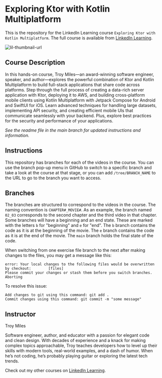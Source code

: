 # Exploring Ktor with Kotlin Multiplatform
This is the repository for the LinkedIn Learning course `Exploring Ktor with Kotlin Multiplatform`. The full course is available from [LinkedIn Learning][lil-course-url].

![lil-thumbnail-url]

## Course Description
In this hands-on course, Troy Miles—an award-winning software engineer, speaker, and author—explores the powerful combination of Ktor and Kotlin Multiplatform to build full-stack applications that share code across platforms. Step through the full process of creating a data-rich server application with Ktor, deploying it to AWS, and building cross-platform mobile clients using Kotlin Multiplatform with Jetpack Compose for Android and SwiftUI for iOS. Learn advanced techniques for handling large datasets, implementing API security, and creating efficient mobile UIs that communicate seamlessly with your backend. Plus, explore best practices for the security and performance of your applications.

_See the readme file in the main branch for updated instructions and information._
## Instructions
This repository has branches for each of the videos in the course. You can use the branch pop-up menu in GitHub to switch to a specific branch and take a look at the course at that stage, or you can add `/tree/BRANCH_NAME` to the URL to go to the branch you want to access.

## Branches
The branches are structured to correspond to the videos in the course. The naming convention is `CHAPTER#_MOVIE#`. As an example, the branch named `02_03` corresponds to the second chapter and the third video in that chapter. 
Some branches will have a beginning and an end state. These are marked with the letters `b` for "beginning" and `e` for "end". The `b` branch contains the code as it is at the beginning of the movie. The `e` branch contains the code as it is at the end of the movie. The `main` branch holds the final state of the code.

When switching from one exercise file branch to the next after making changes to the files, you may get a message like this:

    error: Your local changes to the following files would be overwritten by checkout:        [files]
    Please commit your changes or stash them before you switch branches.
    Aborting

To resolve this issue:
	
    Add changes to git using this command: git add .
	Commit changes using this command: git commit -m "some message"

## Instructor

Troy Miles

Software engineer, author, and educator with a passion for elegant code and clean design. With decades of experience and a knack for making complex topics approachable, Troy teaches developers how to level up their skills with modern tools, real-world examples, and a dash of humor. When he’s not coding, he’s probably playing guitar or exploring the latest tech trends.


                            

Check out my other courses on [LinkedIn Learning](https://www.linkedin.com/learning/instructors/troy-miles?u=104).


[0]: # (Replace these placeholder URLs with actual course URLs)

[lil-course-url]: https://www.linkedin.com/learning/exploring-ktor-with-kotlin-multiplatform-and-compose
[lil-thumbnail-url]: https://media.licdn.com/dms/image/v2/D4E0DAQFfngO00MxqnQ/learning-public-crop_675_1200/B4EZjnfDwkIIAo-/0/1756230335761?e=2147483647&v=beta&t=jUfu6S51589bAn2Lh7Z106veCERpp9-E9PbKmSgGS1I

